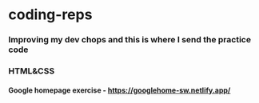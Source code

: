 # coding-reps

### Improving my dev chops and this is where I send the practice code

### HTML&CSS 
#### Google homepage exercise - https://googlehome-sw.netlify.app/